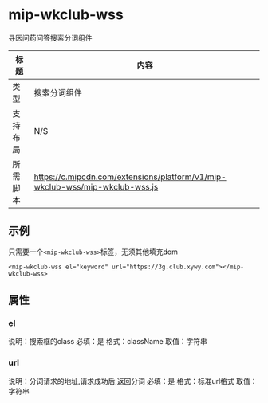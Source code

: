 # mip-wkclub-wss

寻医问药问答搜索分词组件

标题|内容
----|----
类型|搜索分词组件
支持布局|N/S
所需脚本|https://c.mipcdn.com/extensions/platform/v1/mip-wkclub-wss/mip-wkclub-wss.js

## 示例

只需要一个`<mip-wkclub-wss>`标签，无须其他填充dom

```
<mip-wkclub-wss el="keyword" url="https://3g.club.xywy.com"></mip-wkclub-wss>

```
## 属性

### el

说明：搜索框的class
必填：是
格式：className
取值：字符串

### url

说明：分词请求的地址,请求成功后,返回分词
必填：是
格式：标准url格式
取值：字符串